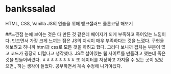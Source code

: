 # bankssalad
HTML, CSS, Vanilla JS의 연습을 위해 뱅크샐러드 클론코딩 해보기

##느낀점
눈에 보이는 것은 다 만든 것 같은데 페이지가 되게 부족하고 죽어있는 느낌이다.
만드면서 가장 크게 느끼는 점은 JS의 지식이 매우 부족하다는 것을 느꼈다. 
구현을 해보려고 하니까 html과 css로 모든 것을 하려고 했다. 
그러다 보니까 겹치는 부분이 많고 코드가 굉장히 더럽다고 생각했다.
JS로 살아있는 웹 사이트를 만들려고 했는데 죽은것을 만들어버렸다. ㅎㅎㅎㅎㅎㅎㅎㅎ
또 데이터를 저장하고 가져올 수 있는 곳이 있었으면,, 하는 생각이 들었다.
공부하면서 계속 수정해 나가야겠다.
